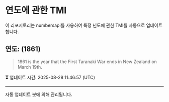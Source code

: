 
# 연도에 관한 TMI

이 리포지토리는 numbersapi를 사용하여 특정 년도에 관한 TMI를 자동으로 업데이트합니다.

## 연도: (1861)
> 1861 is the year that the First Taranaki War ends in New Zealand on March 19th.

⏳ 업데이트 시간: 2025-08-28 11:46:57 (UTC)

---
자동 업데이트 봇에 의해 관리됩니다.
